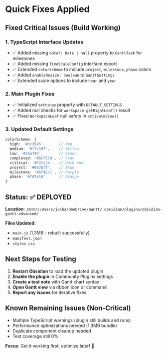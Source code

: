 # Quick Fixes Applied

## Fixed Critical Issues (Build Working)

### 1. TypeScript Interface Updates
- ✅ Added missing `date?: Date | null` property to `GanttTask` for milestones
- ✅ Added missing `TimeScaleConfig` interface export
- ✅ Extended `colorScheme` to include `project`, `milestone`, `phase` colors
- ✅ Added `enableResize: boolean` to `GanttSettings`
- ✅ Extended scale options to include `hour` and `year`

### 2. Main Plugin Fixes
- ✅ Initialized `settings` property with `DEFAULT_SETTINGS`
- ✅ Added null checks for `workspace.getRightLeaf()` result
- ✅ Fixed `WorkspaceLeaf` null safety in `activateView()`

### 3. Updated Default Settings
```typescript
colorScheme: {
  high: '#dc3545',      // Red
  medium: '#ffc107',    // Yellow  
  low: '#28a745',       // Green
  completed: '#6c757d', // Gray
  critical: '#721c24',  // Dark red
  project: '#007bff',   // Blue
  milestone: '#6f42c1', // Purple
  phase: '#fd7e14'      // Orange
}
```

## Status: ✅ DEPLOYED

**Location**: `/mnt/c/Users/josha/OneDrive/Gantt/.obsidian/plugins/obsidian-gantt-advanced/`

**Files Updated**:
- `main.js` (1.3MB - rebuilt successfully)
- `manifest.json` 
- `styles.css`

## Next Steps for Testing

1. **Restart Obsidian** to load the updated plugin
2. **Enable the plugin** in Community Plugins settings
3. **Create a test note** with Gantt chart syntax
4. **Open Gantt view** via ribbon icon or command
5. **Report any issues** for iterative fixes

## Known Remaining Issues (Non-Critical)

- Multiple TypeScript warnings (plugin still builds and runs)
- Performance optimizations needed (1.3MB bundle)
- Duplicate component cleanup needed
- Test coverage still 0%

**Focus**: Get it working first, optimize later! 🚀